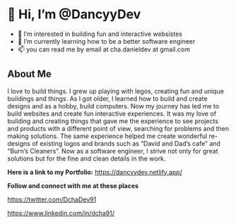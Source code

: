 # 👋 Hi, I’m @DancyyDev
- 👀 I’m interested in building fun and interactive websistes
- 🌱 I’m currently learning how to be a better software engineer
- 📫 you can read me by email at cha.danieldev at gmail.com


## About Me

I love to build things. I grew up playing with legos, creating fun and unique buildings and things. As I got older, I learned how to build and create designs and as a hobby, build computers. Now my journey has led me to build websites and create fun interactive experiences. It was my love of building and creating things that gave me the experience to see projects and products with a different point of view, searching for problems and then making solutions. The same experience helped me create wonderful re-designs of existing logos and brands such as “David and Dad’s cafe” and “Burn’s Cleaners”. Now as a software engineer, I strive not only for great solutions but for the fine and clean details in the work.

**Here is a link to my Portfolio:** https://dancyydev.netlify.app/

**Follow and connect with me at these places**

https://twitter.com/DchaDev91

https://www.linkedin.com/in/dcha91/


<!---
DancyyDev/DancyyDev is a ✨ special ✨ repository because its `README.md` (this file) appears on your GitHub profile.
You can click the Preview link to take a look at your changes.
--->
